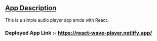 ## <u>App Description</u>

This is a simple audio player app amde with React.

### Deployed App Link :- https://react-wave-player.netlify.app/
